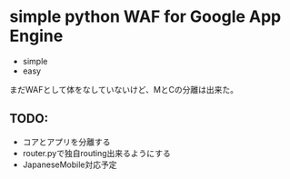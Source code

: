 simple python WAF for Google App Engine
=======================================

* simple
* easy

まだWAFとして体をなしていないけど、MとCの分離は出来た。

TODO:
---------------------------------------
* コアとアプリを分離する
* router.pyで独自routing出来るようにする
* JapaneseMobile対応予定

